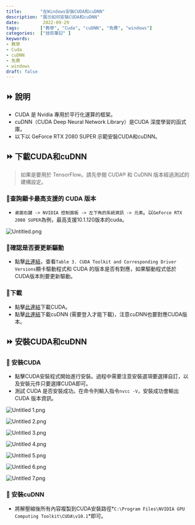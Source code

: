 ```yaml
---
title:       "在Windows安裝CUDA和cuDNN"
description: "展示如何安裝CUDA和cuDNN"
date:         2022-09-29
tags:        ["教學", "Cuda", "cuDNN", "免費", "windows"]
categories:  ["技術筆記" ]
keywords:
- 教學
- Cuda
- cuDNN
- 免費
- windows
draft: false
---
```

<!--more-->


## ⏩ 說明

- CUDA 是 Nvidia 專用於平行化運算的框架。
- cuDNN（CUDA Deep Neural Network Library）是CUDA 深度學習的函式庫。
- 以下以 GeForce RTX 2080 SUPER 示範安裝CUDA和cuDNN。

## ⏩ 下載CUDA和cuDNN
> 如果是要用於 TensorFlow。請先參閱 CUDA® 和 CuDNN 版本經過測試的建構設定。
> 

### 📌查詢顯卡最高支援的 CUDA 版本
- `桌面右鍵 -> NVIDIA 控制面板 -> 左下角的系統資訊 -> 元素`。以`GeForce RTX 2080 SUPER`為例，最高支援10.1.120版本的cuda。

![Untitled.png](Windows%E5%AE%89%E8%A3%9DCUDA%E5%92%8CcuDNN%20ca5148b246b6468cacb98a11c0f93fa0/Untitled.png)

### 📌確認是否要更新驅動

- 點擊[此連結](https://docs.nvidia.com/cuda/cuda-toolkit-release-notes/index.html)，查看`Table 3. CUDA Toolkit and Corresponding Driver Versions`顯卡驅動程式和 CUDA 的版本是否有對應，如果驅動程式低於CUDA版本則要更新驅動。

### 📌下載

- 點擊[此連結](https://developer.nvidia.com/cuda-toolkit-archive)下載CUDA。
- 點擊[此連結](https://developer.nvidia.com/rdp/cudnn-archive)下載cuDNN (需要登入才能下載)，注意cuDNN也要對應CUDA版本。

## ⏩ 安裝CUDA和cuDNN
### 📌 安裝CUDA

- 點擊CUDA安裝程式開始進行安裝。過程中需要注意安裝選項要選擇自訂，以及安裝元件只要選擇CUDA即可。
- 測試 CUDA 是否安裝成功。在命令列輸入指令`nvcc -V`，安裝成功會輸出 CUDA 版本資訊。

![Untitled 1.png](Windows%E5%AE%89%E8%A3%9DCUDA%E5%92%8CcuDNN%20ca5148b246b6468cacb98a11c0f93fa0/Untitled_1.png)

![Untitled 2.png](Windows%E5%AE%89%E8%A3%9DCUDA%E5%92%8CcuDNN%20ca5148b246b6468cacb98a11c0f93fa0/Untitled_2.png)

![Untitled 3.png](Windows%E5%AE%89%E8%A3%9DCUDA%E5%92%8CcuDNN%20ca5148b246b6468cacb98a11c0f93fa0/Untitled_3.png)

![Untitled 4.png](Windows%E5%AE%89%E8%A3%9DCUDA%E5%92%8CcuDNN%20ca5148b246b6468cacb98a11c0f93fa0/Untitled_4.png)

![Untitled 5.png](Windows%E5%AE%89%E8%A3%9DCUDA%E5%92%8CcuDNN%20ca5148b246b6468cacb98a11c0f93fa0/Untitled_5.png)

![Untitled 6.png](Windows%E5%AE%89%E8%A3%9DCUDA%E5%92%8CcuDNN%20ca5148b246b6468cacb98a11c0f93fa0/Untitled_6.png)

![Untitled 7.png](Windows%E5%AE%89%E8%A3%9DCUDA%E5%92%8CcuDNN%20ca5148b246b6468cacb98a11c0f93fa0/Untitled_7.png)

### 📌 安裝cuDNN

- 將解壓縮後所有內容複製到CUDA安裝路徑*`C:\Program Files\NVIDIA GPU Computing Toolkit\CUDA\v10.1`*即可。